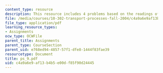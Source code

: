 ```yaml
---
content_type: resource
description: This resource includes 4 problems based on the readings of course text.
file: /media/courses/10-302-transport-processes-fall-2004/c4a9a6e9af13b4b5e00df85f90d24445_ps_9.pdf
file_type: application/pdf
learning_resource_types:
- Assignments
ocw_type: OCWFile
parent_title: Assignments
parent_type: CourseSection
parent_uid: e768ed94-4857-57f1-dfe8-1444f83fae39
resourcetype: Document
title: ps_9.pdf
uid: c4a9a6e9-af13-b4b5-e00d-f85f90d24445
---
```

